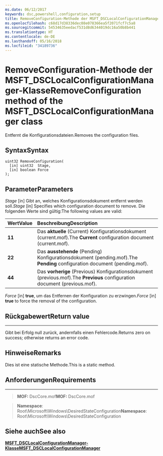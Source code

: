 ```yaml
---
ms.date: 06/12/2017
keywords: dsc,powershell,configuration,setup
title: RemoveConfiguration-Methode der MSFT_DSCLocalConfigurationManager-Klasse
ms.openlocfilehash: c68d17d38336dec08e078366ea5f2071fcf7c5a8
ms.sourcegitcommit: 54534635eedacf531d8d6344019dc16a50b8b441
ms.translationtype: HT
ms.contentlocale: de-DE
ms.lasthandoff: 05/16/2018
ms.locfileid: "34189736"
---
```

# <a name="removeconfiguration-method-of-the-msftdsclocalconfigurationmanager-class"></a><span data-ttu-id="aba33-103">RemoveConfiguration-Methode der MSFT_DSCLocalConfigurationManager-Klasse</span><span class="sxs-lookup"><span data-stu-id="aba33-103">RemoveConfiguration method of the MSFT_DSCLocalConfigurationManager class</span></span>

<span data-ttu-id="aba33-104">Entfernt die Konfigurationsdateien.</span><span class="sxs-lookup"><span data-stu-id="aba33-104">Removes the configuration files.</span></span>

<a name="syntax"></a><span data-ttu-id="aba33-105">Syntax</span><span class="sxs-lookup"><span data-stu-id="aba33-105">Syntax</span></span>
------

```mof
uint32 RemoveConfiguration(
  [in] uint32  Stage,
  [in] boolean Force
);
```

<a name="parameters"></a><span data-ttu-id="aba33-106">Parameter</span><span class="sxs-lookup"><span data-stu-id="aba33-106">Parameters</span></span>
----------

<span data-ttu-id="aba33-107">*Stage* \[in\] Gibt an, welches Konfigurationsdokument entfernt werden soll.</span><span class="sxs-lookup"><span data-stu-id="aba33-107">*Stage* \[in\] Specifies which configuration document to remove.</span></span> <span data-ttu-id="aba33-108">Die folgenden Werte sind gültig:</span><span class="sxs-lookup"><span data-stu-id="aba33-108">The following values are valid:</span></span>

|<span data-ttu-id="aba33-109">Wert</span><span class="sxs-lookup"><span data-stu-id="aba33-109">Value</span></span> |<span data-ttu-id="aba33-110">Beschreibung</span><span class="sxs-lookup"><span data-stu-id="aba33-110">Description</span></span> |
|:--- |:---|
|<span data-ttu-id="aba33-111">**1**</span><span class="sxs-lookup"><span data-stu-id="aba33-111">**1**</span></span> | <span data-ttu-id="aba33-112">Das **aktuelle** (Current) Konfigurationsdokument (current.mof).</span><span class="sxs-lookup"><span data-stu-id="aba33-112">The **Current** configuration document (current.mof).</span></span> |
|<span data-ttu-id="aba33-113">**2**</span><span class="sxs-lookup"><span data-stu-id="aba33-113">**2**</span></span> | <span data-ttu-id="aba33-114">Das **ausstehende** (Pending) Konfigurationsdokument (pending.mof).</span><span class="sxs-lookup"><span data-stu-id="aba33-114">The **Pending** configuration document (pending.mof).</span></span>  |
|<span data-ttu-id="aba33-115">**4**</span><span class="sxs-lookup"><span data-stu-id="aba33-115">**4**</span></span> | <span data-ttu-id="aba33-116">Das **vorherige** (Previous) Konfigurationsdokument (previous.mof).</span><span class="sxs-lookup"><span data-stu-id="aba33-116">The **Previous** configuration document (previous.mof).</span></span> |

<span data-ttu-id="aba33-117">*Force* \[in\] **true**, um das Entfernen der Konfiguration zu erzwingen.</span><span class="sxs-lookup"><span data-stu-id="aba33-117">*Force* \[in\] **true** to force the removal of the configuration.</span></span>

## <a name="return-value"></a><span data-ttu-id="aba33-118">Rückgabewert</span><span class="sxs-lookup"><span data-stu-id="aba33-118">Return value</span></span>
------------

<span data-ttu-id="aba33-119">Gibt bei Erfolg null zurück, andernfalls einen Fehlercode.</span><span class="sxs-lookup"><span data-stu-id="aba33-119">Returns zero on success; otherwise returns an error code.</span></span>

## <a name="remarks"></a><span data-ttu-id="aba33-120">Hinweise</span><span class="sxs-lookup"><span data-stu-id="aba33-120">Remarks</span></span>

<span data-ttu-id="aba33-121">Dies ist eine statische Methode.</span><span class="sxs-lookup"><span data-stu-id="aba33-121">This is a static method.</span></span>

## <a name="requirements"></a><span data-ttu-id="aba33-122">Anforderungen</span><span class="sxs-lookup"><span data-stu-id="aba33-122">Requirements</span></span>
------------
><span data-ttu-id="aba33-123">**MOF:** DscCore.mof</span><span class="sxs-lookup"><span data-stu-id="aba33-123">**MOF:** DscCore.mof</span></span>

><span data-ttu-id="aba33-124">**Namespace**: Root\Microsoft\Windows\DesiredStateConfiguration</span><span class="sxs-lookup"><span data-stu-id="aba33-124">**Namespace**: Root\Microsoft\Windows\DesiredStateConfiguration</span></span>


## <a name="see-also"></a><span data-ttu-id="aba33-125">Siehe auch</span><span class="sxs-lookup"><span data-stu-id="aba33-125">See also</span></span>


[<span data-ttu-id="aba33-126">**MSFT_DSCLocalConfigurationManager-Klasse**</span><span class="sxs-lookup"><span data-stu-id="aba33-126">**MSFT_DSCLocalConfigurationManager**</span></span>](msft-dsclocalconfigurationmanager.md)